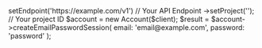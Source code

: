 <?php

use Appwrite\Client;
use Appwrite\Services\Account;

$client = (new Client())
    ->setEndpoint('https://example.com/v1') // Your API Endpoint
    ->setProject('<YOUR_PROJECT_ID>'); // Your project ID

$account = new Account($client);

$result = $account->createEmailPasswordSession(
    email: 'email@example.com',
    password: 'password'
);